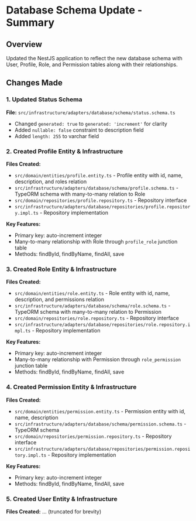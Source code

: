 # Database Schema Update - Summary

## Overview
Updated the NestJS application to reflect the new database schema with User, Profile, Role, and Permission tables along with their relationships.

## Changes Made

### 1. Updated Status Schema
**File:** `src/infrastructure/adapters/database/schema/status.schema.ts`
- Changed `generated: true` to `generated: 'increment'` for clarity
- Added `nullable: false` constraint to description field
- Added `length: 255` to varchar field

### 2. Created Profile Entity & Infrastructure
**Files Created:**
- `src/domain/entities/profile.entity.ts` - Profile entity with id, name, description, and roles relation
- `src/infrastructure/adapters/database/schema/profile.schema.ts` - TypeORM schema with many-to-many relation to Role
- `src/domain/repositories/profile.repository.ts` - Repository interface
- `src/infrastructure/adapters/database/repositories/profile.repository.impl.ts` - Repository implementation

**Key Features:**
- Primary key: auto-increment integer
- Many-to-many relationship with Role through `profile_role` junction table
- Methods: findById, findByName, findAll, save

### 3. Created Role Entity & Infrastructure
**Files Created:**
- `src/domain/entities/role.entity.ts` - Role entity with id, name, description, and permissions relation
- `src/infrastructure/adapters/database/schema/role.schema.ts` - TypeORM schema with many-to-many relation to Permission
- `src/domain/repositories/role.repository.ts` - Repository interface
- `src/infrastructure/adapters/database/repositories/role.repository.impl.ts` - Repository implementation

**Key Features:**
- Primary key: auto-increment integer
- Many-to-many relationship with Permission through `role_permission` junction table
- Methods: findById, findByName, findAll, save

### 4. Created Permission Entity & Infrastructure
**Files Created:**
- `src/domain/entities/permission.entity.ts` - Permission entity with id, name, description
- `src/infrastructure/adapters/database/schema/permission.schema.ts` - TypeORM schema
- `src/domain/repositories/permission.repository.ts` - Repository interface
- `src/infrastructure/adapters/database/repositories/permission.repository.impl.ts` - Repository implementation

**Key Features:**
- Primary key: auto-increment integer
- Methods: findById, findByName, findAll, save

### 5. Created User Entity & Infrastructure
**Files Created:**
... (truncated for brevity)